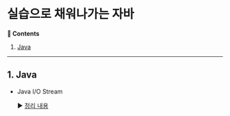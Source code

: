 # 실습으로 채워나가는 자바

**:book: Contents**
1. [Java](#1-java)
---

## 1. Java
* Java I/O Stream

  :arrow_forward: [정리 내용](/contents/Java-IO-Stream.md)

  
